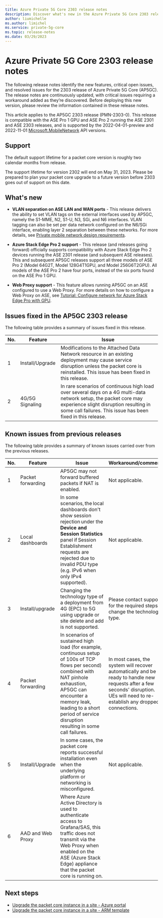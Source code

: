 ```yaml
---
title: Azure Private 5G Core 2303 release notes
description: Discover what's new in the Azure Private 5G Core 2303 release
author: liumichelle
ms.author: limichel
ms.service: private-5g-core
ms.topic: release-notes
ms.date: 03/29/2023
---
```


# Azure Private 5G Core 2303 release notes

The following release notes identify the new features, critical open issues, and resolved issues for the 2303 release of Azure Private 5G Core (AP5GC). The release notes are continuously updated, with critical issues requiring a workaround added as they’re discovered. Before deploying this new version, please review the information contained in these release notes.

This article applies to the AP5GC 2303 release (PMN-2303-0). This release is compatible with the ASE Pro 1 GPU and ASE Pro 2 running the ASE 2301 and ASE 2303 releases, and is supported by the 2022-04-01-preview and 2022-11-01 [Microsoft.MobileNetwork](/rest/api/mobilenetwork) API versions.

## Support

The default support lifetime for a packet core version is roughly two calendar months from release.

The support lifetime for version 2302 will end on May 31, 2023. Please be prepared to plan your packet core upgrade to a future version before 2303 goes out of support on this date.

## What's new

- **VLAN separation on ASE LAN and WAN ports** - This release delivers the ability to set VLAN tags on the external interfaces used by AP5GC, namely the S1-MME, N2, S1-U, N3, SGi, and N6 interfaces. VLAN tagging can also be set per data network configured on the N6/SGi interface, enabling layer 2 separation between these networks.  For more details, see [Private mobile network design requirements](private-mobile-network-design-requirements.md).

- **Azure Stack Edge Pro 2 support** - This release (and releases going forward) officially supports compatibility with Azure Stack Edge Pro 2 devices running the ASE 2301 release (and subsequent ASE releases). This and subsequent AP5GC releases support all three models of ASE Pro 2 (Model 64G2T, Model 128G4T1GPU, and Model 256G6T2GPU). All models of the ASE Pro 2 have four ports, instead of the six ports found on the ASE Pro 1 GPU.

- **Web Proxy support** - This feature allows running AP5GC on an ASE configured to use a Web Proxy. For more details on how to configure a Web Proxy on ASE, see [Tutorial: Configure network for Azure Stack Edge Pro with GPU](../databox-online/azure-stack-edge-gpu-deploy-configure-network-compute-web-proxy.md).

## Issues fixed in the AP5GC 2303 release

The following table provides a summary of issues fixed in this release.

  |No.  |Feature  | Issue |
  |-----|-----|-----|
  | 1 | Install/Upgrade | Modifications to the Attached Data Network resource in an existing deployment may cause service disruption unless the packet core is reinstalled. This issue has been fixed in this release.   |
  | 2 | 4G/5G Signaling | In rare scenarios of continuous high load over several days on a 4G multi-data network setup, the packet core may experience slight disruption resulting in some call failures. This issue has been fixed in this release.   |

## Known issues from previous releases

The following table provides a summary of known issues carried over from the previous releases.

  |No.  |Feature  | Issue | Workaround/comments |
  |-----|-----|-----|-----|
  | 1 | Packet forwarding  | AP5GC may not forward buffered packets if NAT is enabled. | Not applicable. |
  | 2 | Local dashboards  | In some scenarios, the local dashboards don't show session rejection under the **Device and Session Statistics** panel if Session Establishment requests are rejected due to invalid PDU type (e.g. IPv6 when only IPv4 supported). | Not applicable. |
  | 3 | Install/upgrade | Changing the technology type of a deployment from 4G (EPC) to 5G using upgrade or site delete and add is not supported. | Please contact support for the required steps to change the technology type. |
  | 4 | Packet forwarding | In scenarios of sustained high load (for example, continuous setup of 100s of TCP flows per second) combined with NAT pinhole exhaustion, AP5GC can encounter a memory leak, leading to a short period of service disruption resulting in some call failures. | In most cases, the system will recover automatically and be ready to handle new requests after a few seconds' disruption. UEs will need to re-establish any dropped connections. |
  | 5 | Install/Upgrade | In some cases, the packet core reports successful installation even when the underlying platform or networking is misconfigured. | Not applicable. |
  | 6 | AAD and Web Proxy | Where Azure Active Directory is used to authenticate access to Grafana/SAS, this traffic does not transmit via the Web Proxy when enabled on the ASE (Azure Stack Edge) appliance that the packet core is running on. |

## Next steps

- [Upgrade the packet core instance in a site - Azure portal](upgrade-packet-core-azure-portal.md)
- [Upgrade the packet core instance in a site - ARM template](upgrade-packet-core-arm-template.md)
